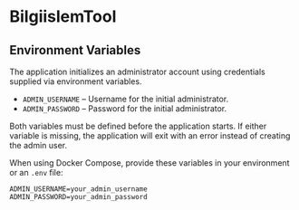 # BilgiislemTool

## Environment Variables

The application initializes an administrator account using credentials supplied via environment variables.

- `ADMIN_USERNAME` – Username for the initial administrator.
- `ADMIN_PASSWORD` – Password for the initial administrator.

Both variables must be defined before the application starts. If either variable is missing, the application will exit with an error instead of creating the admin user.

When using Docker Compose, provide these variables in your environment or an `.env` file:

```
ADMIN_USERNAME=your_admin_username
ADMIN_PASSWORD=your_admin_password
```
